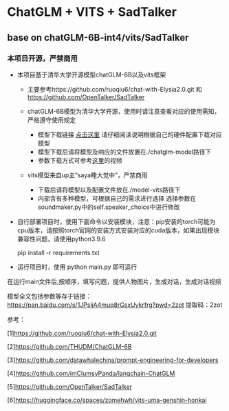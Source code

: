 # ChatGLM + VITS + SadTalker

## base on chatGLM-6B-int4/vits/SadTalker

### 本项目开源，严禁商用

- 本项目基于清华大学开源模型chatGLM-6B以及vits框架

  - 主要参考https://github.com/ruoqiu6/chat-with-Elysia2.0.git 和 https://github.com/OpenTalker/SadTalker

  - chatGLM-6B模型为清华大学开源，使用时请注意查看对应的使用需知，严格遵守使用规定

    - 模型下载链接 [点击这里](https://huggingface.co/THUDM) 请仔细阅读说明根据自己的硬件配置下载对应模型
    - 模型下载后请将模型及响应的文件放置在./chatglm-model路径下
    - 参数下载方式可参考[这里](https://space.bilibili.com/3493270982232856)的视频

  - vits模型来自up主“saya睡大觉中”，严禁商用
    - 下载后请将模型以及配置文件放在./model-vits路径下
    - 内部含有多种模型，可根据自己的需求进行选择 选择参数在soundmaker.py中的self.speaker_choice中进行修改

- 自行部署项目时，使用下面命令以安装模块，注意：pip安装的torch可能为cpu版本，请按照torch官网的安装方式安装对应的cuda版本，如果出现模块兼容性问题，请使用python3.9.6
  
  pip install -r requirements.txt

- 运行项目时，使用 
  python main.py 即可运行

在运行main文件后,按顺序，填写问题，提供人物图片，生成对话，生成对话视频

模型全文包括参数等存于链接：https://pan.baidu.com/s/1JPsijA4muq8rGsxUykrfrg?pwd=2zot 
提取码：2zot 


参考：

[1]https://github.com/ruoqiu6/chat-with-Elysia2.0.git

[2]https://github.com/THUDM/ChatGLM-6B

[3]https://github.com/datawhalechina/prompt-engineering-for-developers

[4]https://github.com/imClumsyPanda/langchain-ChatGLM

[5]https://github.com/OpenTalker/SadTalker  

[6]https://huggingface.co/spaces/zomehwh/vits-uma-genshin-honkai
